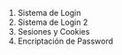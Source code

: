 <ol>
  <li>Sistema de Login</li>
  <li>Sistema de Login 2</li>
  <li>Sesiones y Cookies</li>
  <li>Encriptación de Password</li>
</ol>
